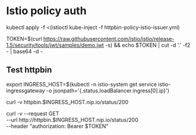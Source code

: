 # Istio policy auth

kubectl apply -f <(istioctl kube-inject -f httpbin-policy-istio-issuer.yml)

TOKEN=$(curl https://raw.githubusercontent.com/istio/istio/release-1.5/security/tools/jwt/samples/demo.jwt -s) && echo $TOKEN | cut -d '.' -f2 - | base64 -d -

## Test httpbin

export INGRESS_HOST=$(kubectl -n istio-system get service istio-ingressgateway -o jsonpath='{.status.loadBalancer.ingress[0].ip}')

curl -v httpbin.$INGRESS_HOST.nip.io/status/200

curl -v --request GET \
  --url http://httpbin.$INGRESS_HOST.nip.io/status/200 \
  --header "authorization: Bearer $TOKEN"
